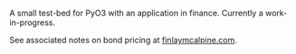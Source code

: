 A small test-bed for PyO3 with an application in finance. Currently a work-in-progress.

See associated notes on bond pricing at [finlaymcalpine.com](https://finlaymcalpine.com).
